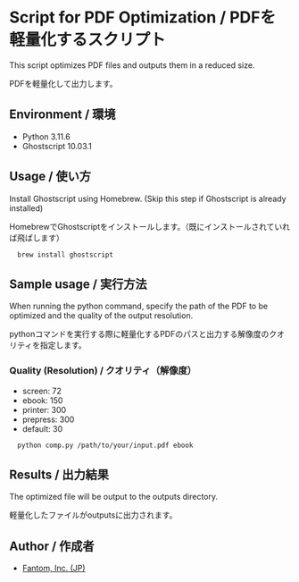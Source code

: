 # Script for PDF Optimization / PDFを軽量化するスクリプト

This script optimizes PDF files and outputs them in a reduced size.



PDFを軽量化して出力します。

## Environment / 環境

* Python 3.11.6
* Ghostscript 10.03.1

## Usage / 使い方

Install Ghostscript using Homebrew. (Skip this step if Ghostscript is already installed)

HomebrewでGhostscriptをインストールします。（既にインストールされていれば飛ばします）

```shell
  brew install ghostscript
```

## Sample usage / 実行方法

When running the python command, specify the path of the PDF to be optimized and the quality of the output resolution.

pythonコマンドを実行する際に軽量化するPDFのパスと出力する解像度のクオリティを指定します。

### Quality (Resolution) / クオリティ（解像度）

* screen: 72
* ebook: 150
* printer: 300
* prepress: 300
* default: 30

```shell
  python comp.py /path/to/your/input.pdf ebook
```

## Results / 出力結果

The optimized file will be output to the outputs directory.

軽量化したファイルがoutputsに出力されます。

## Author / 作成者

- [Fantom, Inc. (JP)](https://twitter.com/Fantomcojp)
